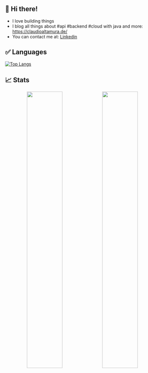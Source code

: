 ## 👋 Hi there!

- I love building things
- I blog all things about #api #backend #cloud with java and more: https://claudioaltamura.de/
- You can contact me at: [Linkedin](https://www.linkedin.com/in/claudio-altamura-0289383/)
  
## ✅ Languages

[![Top Langs](https://github-readme-stats.vercel.app/api/top-langs/?username=claudioaltamura&layout=compact)](https://github.com/claudioaltamura)

## 📈 Stats

<p align="center">
  <img width="48%" src="https://github-readme-stats.vercel.app/api?username=claudioaltamura&show_icons=true&hide_border=true&theme=radical" />
  <img width="48%" src="https://github-readme-streak-stats.herokuapp.com/?user=claudioaltamura&hide_border=true&theme=radical" />
</p>


<!--
* [Blog](https://claudioaltamura.de)
* [Linkedin](https://www.linkedin.com/in/claudio-altamura-0289383/)

[![Top Langs](https://github-readme-stats.vercel.app/api/top-langs/?username=claudioaltamura&hide=css,dockerfile,freemarker,html&show_icons=true&hide_border=true&theme=buefy&layout=compact)](https://github.com/claudioaltamura/github-readme-stats)

[![openapi-tools](https://github-readme-stats.vercel.app/api/pin/?username=claudioaltamura&repo=openapi-tools)](https://github.com/claudioaltamura/openapi-tools)
-->
<!--
<img align="left" alt="Claudio Altamura's Github Stats" src="https://github-readme-stats.vercel.app/api?username=claudioaltamura&count_private=true&show_icons=true&hide_border=true&theme=buefy" />

<img alt="Claudio Altamura's Github Top Languages Stats" src="https://github-readme-stats.vercel.app/api/top-langs/?username=claudioaltamura&count_private=true&show_icons=true&hide_border=true&theme=buefy&layout=compact" />
-->

<!--
**claudioaltamura/claudioaltamura** is a ✨ _special_ ✨ repository because its `README.md` (this file) appears on your GitHub profile.

Here are some ideas to get you started:

- 🔭 I’m currently working on ...
- 🌱 I’m currently learning ...
- 👯 I’m looking to collaborate on ...
- 🤔 I’m looking for help with ...
- 💬 Ask me about ...
- 📫 How to reach me: ...
- 😄 Pronouns: ...
- ⚡ Fun fact: ...
-->
